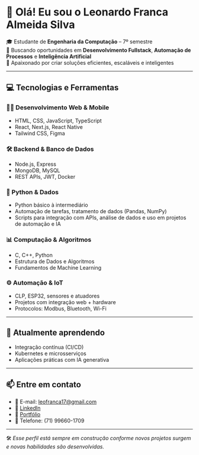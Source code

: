 # 👋 Olá! Eu sou o Leonardo Franca Almeida Silva

🎓 Estudante de **Engenharia da Computação** – 7º semestre  
💼 Buscando oportunidades em **Desenvolvimento Fullstack**, **Automação de Processos** e **Inteligência Artificial**  
🚀 Apaixonado por criar soluções eficientes, escaláveis e inteligentes

---

## 💻 Tecnologias e Ferramentas

### 🧑‍💻 Desenvolvimento Web & Mobile
- HTML, CSS, JavaScript, TypeScript  
- React, Next.js, React Native  
- Tailwind CSS, Figma

### 🛠️ Backend & Banco de Dados
- Node.js, Express  
- MongoDB, MySQL  
- REST APIs, JWT, Docker

### 🐍 Python & Dados
- Python básico à intermediário  
- Automação de tarefas, tratamento de dados (Pandas, NumPy)  
- Scripts para integração com APIs, análise de dados e uso em projetos de automação e IA

### 📊 Computação & Algoritmos
- C, C++, Python  
- Estrutura de Dados e Algoritmos  
- Fundamentos de Machine Learning

### ⚙️ Automação & IoT
- CLP, ESP32, sensores e atuadores  
- Projetos com integração web + hardware  
- Protocolos: Modbus, Bluetooth, Wi-Fi

---

## 🌱 Atualmente aprendendo
- Integração contínua (CI/CD)  
- Kubernetes e microsserviços  
- Aplicações práticas com IA generativa

---

## 📫 Entre em contato

- 📧 E-mail: leofranca17@gmail.com  
- 💼 [LinkedIn](https://www.linkedin.com/in/leonardo-franca-almeida-silva-597b90149/)  
- 🧠 [Portfólio](https://leonardo-franca.vercel.app/)
- 📱 Telefone: (71) 99660-1709 

---

🛠️ *Esse perfil está sempre em construção conforme novos projetos surgem e novas habilidades são desenvolvidas.*

